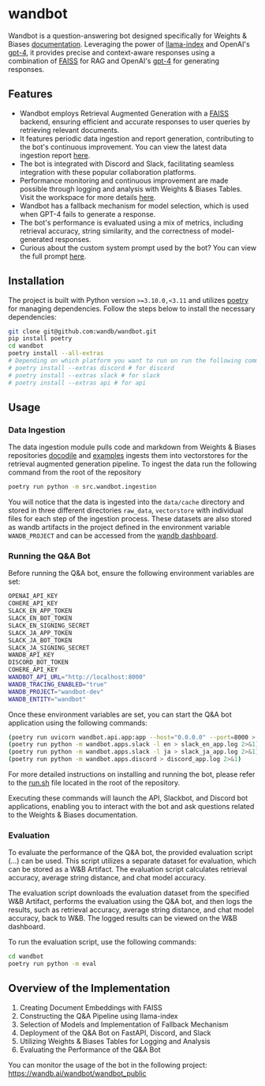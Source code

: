 # wandbot

Wandbot is a question-answering bot designed specifically for Weights & Biases [documentation](https://docs.wandb.ai/).
Leveraging the power of [llama-index](https://gpt-index.readthedocs.io/en/stable/) and OpenAI's [gpt-4](https://openai.com/research/gpt-4), it provides precise and context-aware responses
using a combination of [FAISS](https://github.com/facebookresearch/faiss) for RAG and OpenAI's [gpt-4](https://openai.com/research/gpt-4) for generating responses.


## Features

- Wandbot employs Retrieval Augmented Generation with a [FAISS](https://github.com/facebookresearch/faiss) backend, ensuring efficient and accurate responses to user queries by retrieving relevant documents.
- It features periodic data ingestion and report generation, contributing to the bot's continuous improvement. You can view the latest data ingestion report [here](https://wandb.ai/wandbot/wandbot-dev/reportlist).
- The bot is integrated with Discord and Slack, facilitating seamless integration with these popular collaboration platforms.
- Performance monitoring and continuous improvement are made possible through logging and analysis with Weights & Biases Tables. Visit the workspace for more details [here](https://wandb.ai/wandbot/wandbot_public).
- Wandbot has a fallback mechanism for model selection, which is used when GPT-4 fails to generate a response.
- The bot's performance is evaluated using a mix of metrics, including retrieval accuracy, string similarity, and the correctness of model-generated responses.
- Curious about the custom system prompt used by the bot? You can view the full prompt [here](data/prompts/chat_prompt.json).

## Installation

The project is built with Python version `>=3.10.0,<3.11` and utilizes [poetry](https://python-poetry.org/) for managing dependencies. Follow the steps below to install the necessary dependencies:

```bash
git clone git@github.com:wandb/wandbot.git
pip install poetry
cd wandbot
poetry install --all-extras
# Depending on which platform you want to run on run the following command:
# poetry install --extras discord # for discord
# poetry install --extras slack # for slack
# poetry install --extras api # for api
```

## Usage

### Data Ingestion

The data ingestion module pulls code and markdown from Weights & Biases repositories [docodile](https://github.com/wandb/docodile) and [examples](https://github.com/wandb/examples) ingests them into vectorstores for the retrieval augmented generation pipeline.
To ingest the data run the following command from the root of the repository
```bash
poetry run python -m src.wandbot.ingestion
```
You will notice that the data is ingested into the `data/cache` directory and stored in three different directories `raw_data`, `vectorstore` with individual files for each step of the ingestion process.
These datasets are also stored as wandb artifacts in the project defined in the environment variable `WANDB_PROJECT` and can be accessed from the [wandb dashboard](https://wandb.ai/wandb/wandbot-dev).


### Running the Q&A Bot

Before running the Q&A bot, ensure the following environment variables are set:

```bash
OPENAI_API_KEY
COHERE_API_KEY
SLACK_EN_APP_TOKEN
SLACK_EN_BOT_TOKEN
SLACK_EN_SIGNING_SECRET
SLACK_JA_APP_TOKEN
SLACK_JA_BOT_TOKEN
SLACK_JA_SIGNING_SECRET
WANDB_API_KEY
DISCORD_BOT_TOKEN
COHERE_API_KEY
WANDBOT_API_URL="http://localhost:8000"
WANDB_TRACING_ENABLED="true"
WANDB_PROJECT="wandbot-dev"
WANDB_ENTITY="wandbot"
```

Once these environment variables are set, you can start the Q&A bot application using the following commands:

```bash
(poetry run uvicorn wandbot.api.app:app --host="0.0.0.0" --port=8000 > api.log 2>&1) & \
(poetry run python -m wandbot.apps.slack -l en > slack_en_app.log 2>&1) & \
(poetry run python -m wandbot.apps.slack -l ja > slack_ja_app.log 2>&1) & \
(poetry run python -m wandbot.apps.discord > discord_app.log 2>&1)
```

For more detailed instructions on installing and running the bot, please refer to the [run.sh](./run.sh) file located in the root of the repository.

Executing these commands will launch the API, Slackbot, and Discord bot applications, enabling you to interact with the bot and ask questions related to the Weights & Biases documentation.

### Evaluation

To evaluate the performance of the Q&A bot, the provided evaluation script (…) can be used. This script utilizes a separate dataset for evaluation, which can be stored as a W&B Artifact. The evaluation script calculates retrieval accuracy, average string distance, and chat model accuracy.

The evaluation script downloads the evaluation dataset from the specified W&B Artifact, performs the evaluation using the Q&A bot, and then logs the results, such as retrieval accuracy, average string distance, and chat model accuracy, back to W&B. The logged results can be viewed on the W&B dashboard.

To run the evaluation script, use the following commands:

```bash
cd wandbot
poetry run python -m eval
```

## Overview of the Implementation

1. Creating Document Embeddings with FAISS
2. Constructing the Q&A Pipeline using llama-index
3. Selection of Models and Implementation of Fallback Mechanism
4. Deployment of the Q&A Bot on FastAPI, Discord, and Slack
5. Utilizing Weights & Biases Tables for Logging and Analysis
6. Evaluating the Performance of the Q&A Bot

You can monitor the usage of the bot in the following project:
https://wandb.ai/wandbot/wandbot_public
